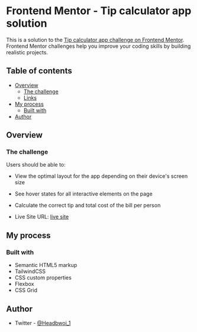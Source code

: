 # Frontend Mentor - Tip calculator app solution

This is a solution to the [Tip calculator app challenge on Frontend Mentor](https://www.frontendmentor.io/challenges/tip-calculator-app-ugJNGbJUX). Frontend Mentor challenges help you improve your coding skills by building realistic projects.

## Table of contents

- [Overview](#overview)
  - [The challenge](#the-challenge)
  - [Links](#links)
- [My process](#my-process)
  - [Built with](#built-with)
- [Author](#author)

## Overview

### The challenge

Users should be able to:

- View the optimal layout for the app depending on their device's screen size
- See hover states for all interactive elements on the page
- Calculate the correct tip and total cost of the bill per person

- Live Site URL: [live site](https://headbwoi.github.io/tip-calculator-app/)

## My process

### Built with

- Semantic HTML5 markup
- TailwindCSS
- CSS custom properties
- Flexbox
- CSS Grid

## Author
- Twitter - [@Headbwoi_1](https://twitter.com/Headbwoi_1?t=LlevHD7DsP9wNjm1pmqyWQ&s=09)
